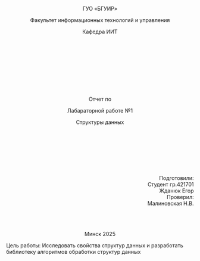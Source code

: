 <p align="center">
ГУО «БГУИР»
</p>
<p align="center">
Факультет информационных технологий и управления
</p>
<p align="center">
Кафедра ИИТ
</p>
<br><br><br><br><br><br><br><br>
<p align="center">Отчет по</p>
<p align="center">Лабараторной работе №1 </p>
<p align="center">Структуры данных </p>
<br><br><br><br><br><br><br>
<div align="right">Подготовили:</div>
                                                                                                    <div align="right">Студент гр.421701</div>
<div align="right">Жданюк Егор</div>
<div align="right">Проверил:</div>
<div align="right">Малиновская Н.В.</div>
<br><br><br>
<p align="center">Минск 2025</p>
<p>Цель работы: Исследовать свойства структур данных и разработать
библиотеку алгоритмов обработки структур данных</p>
